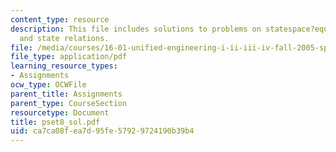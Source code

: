 ```yaml
---
content_type: resource
description: This file includes solutions to problems on statespace?equations, hydrostatic
  and state relations.
file: /media/courses/16-01-unified-engineering-i-ii-iii-iv-fall-2005-spring-2006/ca7ca08fea7d95fe57929724190b39b4_pset8_sol.pdf
file_type: application/pdf
learning_resource_types:
- Assignments
ocw_type: OCWFile
parent_title: Assignments
parent_type: CourseSection
resourcetype: Document
title: pset8_sol.pdf
uid: ca7ca08f-ea7d-95fe-5792-9724190b39b4
---
```

